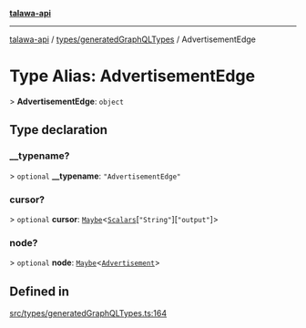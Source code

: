 [**talawa-api**](../../../README.md)

***

[talawa-api](../../../modules.md) / [types/generatedGraphQLTypes](../README.md) / AdvertisementEdge

# Type Alias: AdvertisementEdge

\> **AdvertisementEdge**: `object`

## Type declaration

### \_\_typename?

\> `optional` **\_\_typename**: `"AdvertisementEdge"`

### cursor?

\> `optional` **cursor**: [`Maybe`](Maybe.md)\<[`Scalars`](Scalars.md)\[`"String"`\]\[`"output"`\]\>

### node?

\> `optional` **node**: [`Maybe`](Maybe.md)\<[`Advertisement`](Advertisement.md)\>

## Defined in

[src/types/generatedGraphQLTypes.ts:164](https://github.com/PalisadoesFoundation/talawa-api/blob/039b0f127fb8caa46d57186ab4b3bb27fe150903/src/types/generatedGraphQLTypes.ts#L164)
